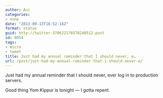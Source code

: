 ```yaml
---
author: Avi
categories:
- none
date: "2013-09-13T16:52:16Z"
format: status
guid: http://twitter-378622176578240512-post
id: 8054
tags:
- micro
- tweet
title: Just had my annual reminder that I should never, e…
url: /post/just-had-my-annual-reminder-that-i-should-never-e/
---
```

Just had my annual reminder that I should never, ever log in to production servers.

Good thing Yom Kippur is tonight — I gotta repent.